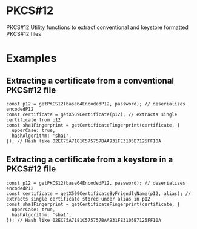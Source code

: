 # PKCS#12

PKCS#12 Utility functions to extract conventional and keystore formatted PKCS#12 files

# Examples

## Extracting a certificate from a conventional PKCS#12 file

```
const p12 = getPKCS12(base64EncodedP12, password); // deserializes encodedP12
const certificate = getX509Certificate(p12); // extracts single certificate from p12
const sha1Fingerprint = getCertificateFingerprint(certificate, {
  upperCase: true,
  hashAlgorithm: 'sha1',
}); // Hash like 02EC75A7181C575757BAA931FE3105B7125FF10A
```

## Extracting a certificate from a keystore in a PKCS#12 file

```
const p12 = getPKCS12(base64EncodedP12, password); // deserializes encodedP12
const certificate = getX509CertificateByFriendlyName(p12, alias); // extracts single certificate stored under alias in p12
const sha1Fingerprint = getCertificateFingerprint(certificate, {
  upperCase: true,
  hashAlgorithm: 'sha1',
}); // Hash like 02EC75A7181C575757BAA931FE3105B7125FF10A
```
